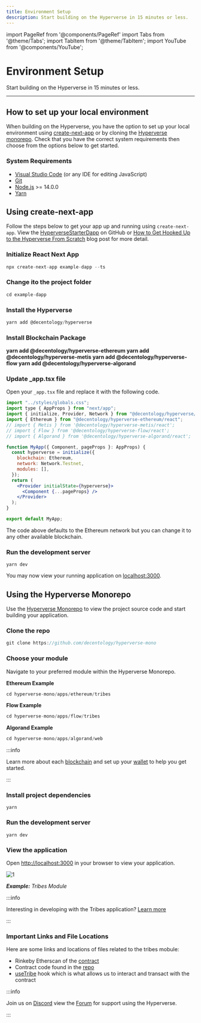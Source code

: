 ```yaml
---
title: Environment Setup
description: Start building on the Hyperverse in 15 minutes or less.
---
```


import PageRef from '@components/PageRef'
import Tabs from '@theme/Tabs';
import TabItem from '@theme/TabItem';
import YouTube from '@components/YouTube';

# Environment Setup

Start building on the Hyperverse in 15 minutes or less.

---

## How to set up your local environment

When building on the Hyperverse, you have the option to set up your local environment using [create-next-app](https://nextjs.org/) or by cloning the [Hyperverse monorepo](https://github.com/decentology/hyperverse-mono). Check that you have the correct system requirements then choose from the options below to get started.

### System Requirements

- [Visual Studio Code](https://code.visualstudio.com/download) (or any IDE for editing JavaScript)
- [Git](https://git-scm.com/)
- [Node.js](https://nodejs.org/en/) >= 14.0.0
- [Yarn](https://classic.yarnpkg.com/en/docs/install#mac-stable)

<PageRef url="#using-create-next-app" pageName="Using create-next-app" />
<PageRef url="#using-the-hyperverse-monorepo" pageName="Using the Hyperverse Monorepo" />

## Using create-next-app

Follow the steps below to get your app up and running using `create-next-app`. View the [HyperverseStarterDapp](https://github.com/ShainDholakiya/HyperverseStarterDapp) on GitHub or [How to Get Hooked Up to the Hyperverse From Scratch](https://www.decentology.com/blog/how-to-get-hooked-up-to-the-hyperverse-from-scratch) blog post for more detail.

### Initialize React Next App

```jsx
npx create-next-app example-dapp --ts
```

### Change ito the project folder

```jsx
cd example-dapp
```

### Install the Hyperverse

```jsx
yarn add @decentology/hyperverse
```

### Install Blockchain Package

<Tabs>
  <TabItem value="ethereum" label="Ethereum" default>
  <b>
  yarn add @decentology/hyperverse-ethereum
  </b>
  </TabItem>
  <TabItem value="Metis" label="Metis">
  <b>
    yarn add @decentology/hyperverse-metis
  </b>
  </TabItem>
  <TabItem value="Flow" label="Flow">
  <b>
    yarn add @decentology/hyperverse-flow
  </b>
  </TabItem>
    <TabItem value="Algorand" label="Algorand">
  <b>
    yarn add @decentology/hyperverse-algorand
  </b>
  </TabItem>
</Tabs>

### Update \_app.tsx file

Open your `_app.tsx` file and replace it with the following code.

```jsx
import "../styles/globals.css";
import type { AppProps } from "next/app";
import { initialize, Provider, Network } from "@decentology/hyperverse/react";
import { Ethereum } from "@decentology/hyperverse-ethereum/react";
// import { Metis } from '@decentology/hyperverse-metis/react';
// import { Flow } from '@decentology/hyperverse-flow/react';
// import { Algorand } from '@decentology/hyperverse-algorand/react';

function MyApp({ Component, pageProps }: AppProps) {
  const hyperverse = initialize({
    blockchain: Ethereum,
    network: Network.Testnet,
    modules: [],
  });
  return (
    <Provider initialState={hyperverse}>
      <Component {...pageProps} />
    </Provider>
  );
}

export default MyApp;
```

The code above defaults to the Ethereum network but you can change it to any other available blockchain.

### Run the development server

```
yarn dev
```

You may now view your running application on [localhost:3000](http://localhost:3000/).

## Using the Hyperverse Monorepo

Use the [Hyperverse Monorepo](https://github.com/decentology/hyperverse-mono) to view the project source code and start building your application.

### Clone the repo

```jsx
git clone https://github.com/decentology/hyperverse-mono
```

### Choose your module

Navigate to your preferred module within the Hyperverse Monorepo.

**Ethereum Example**

```jsx
cd hyperverse-mono/apps/ethereum/tribes
```

**Flow Example**

```jsx
cd hyperverse-mono/apps/flow/tribes
```

**Algorand Example**

```jsx
cd hyperverse-mono/apps/algorand/web
```

:::info

Learn more about each [blockchain](/build/blockchain/overview) and set up your [wallet](/learn/wallet/overview) to help you get started.

:::

### Install project dependencies

```
yarn
```

### Run the development server

```
yarn dev
```

### View the application

Open [http://localhost:3000](http://localhost:3000) in your browser to view your application.

![1](/img/content/docs/quickstart/tribes.png)

_**Example:** Tribes Module_

:::info

Interesting in developing with the Tribes application? [Learn more](../module/tribes)

:::

### Important Links and File Locations

Here are some links and locations of files related to the tribes mobule:

- Rinkeby Etherscan of the [contract](https://rinkeby.etherscan.io/address/0x410E22b393B3A90953c0677F2282E331580ed45b)
- Contract code found in the [repo](https://github.com/decentology/workshop-yeovil/blob/workshop/yeovil/packages/hyperverse-ethereum-tribes/contracts/Tribes.sol)
- [useTribe](https://github.com/decentology/workshop-yeovil/blob/workshop/yeovil/packages/hyperverse-ethereum-tribes/source/useTribes.ts) hook which is what allows us to interact and transact with the contract

:::info

Join us on [Discord](https://discord.com/invite/uqecGxg) view the [Forum](https://forum.decentology.com/) for support using the Hyperverse.

:::
